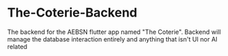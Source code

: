 # The-Coterie-Backend
The backend for the AEBSN flutter app named "The Coterie". Backend will manage the database interaction entirely and anything that isn't UI nor AI related

